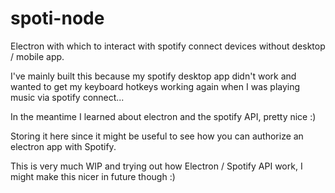 # spoti-node
Electron with which to interact with spotify connect devices without desktop / mobile app.

I've mainly built this because my spotify desktop app didn't work and wanted to get my keyboard hotkeys working again when I was playing music via spotify connect...

In the meantime I learned about electron and the spotify API, pretty nice :)

Storing it here since it might be useful to see how you can authorize an electron app with Spotify. 

This is very much WIP and trying out how Electron / Spotify API work, I might make this nicer in future though :)
